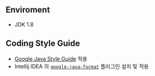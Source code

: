 ## Enviroment
* JDK 1.8
## Coding Style Guide
* [Google Java Style Guide](https://google.github.io/styleguide/javaguide.html) 적용
* Intellij IDEA 의 [`google-java-format`](https://plugins.jetbrains.com/plugin/8527-google-java-format) 플러그인 설치 및 적용
